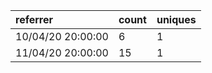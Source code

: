 | referrer          | count | uniques |
| :---------------- | :---- | :------ |
| 10/04/20 20:00:00 | 6     | 1       |
| 11/04/20 20:00:00 | 15    | 1       |
